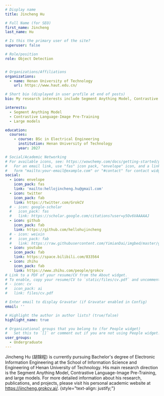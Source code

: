 ```yaml
---
# Display name
title: Jincheng Hu

# Full Name (for SEO)
first_name: Jincheng
last_name: Hu

# Is this the primary user of the site?
superuser: false

# Role/position
role: Object Detection


# Organizations/Affiliations
organizations:
  - name: Henan University of Technology
    url: https://www.haut.edu.cn/

# Short bio (displayed in user profile at end of posts)
bio: My research interests include Segment Anything Model, Contrastive Language-Image Pre-Training, and large models.

interests:
  - Segment Anything Model
  - Contrastive Language-Image Pre-Training
  - Large models

education:
  courses:
    - course: BSc in Electrical Engineering
      institution: Henan University of Technology
      year: 2027

# Social/Academic Networking
# For available icons, see: https://wowchemy.com/docs/getting-started/page-builder/#icons
#   For an email link, use "fas" icon pack, "envelope" icon, and a link in the
#   form "mailto:your-email@example.com" or "#contact" for contact widget.
social:
  - icon: envelope
    icon_pack: fas
    link: 'mailto:hellojincheng.hu@gmail.com'
  - icon: twitter
    icon_pack: fab
    link: https://twitter.com/GrokCV
  # - icon: google-scholar
  #   icon_pack: fas
  #   link: https://scholar.google.com/citations?user=y5Ov6VAAAAAJ
  - icon: github
    icon_pack: fab
    link: https://github.com/hellohujincheng
  # - icon: weixin
  #   icon_pack: fab
  #   link: https://raw.githubusercontent.com/YimianDai/imgbed/master/github/wechat.JPG
  - icon: youtube
    icon_pack: fab
    link: https://space.bilibili.com/833564
  - icon: zhihu
    icon_pack: fab
    link: https://www.zhihu.com/people/grokcv
# Link to a PDF of your resume/CV from the About widget.
# To enable, copy your resume/CV to `static/files/cv.pdf` and uncomment the lines below.
# - icon: cv
#   icon_pack: ai
#   link: files/cv.pdf

# Enter email to display Gravatar (if Gravatar enabled in Config)
email: ''

# Highlight the author in author lists? (true/false)
highlight_name: true

# Organizational groups that you belong to (for People widget)
#   Set this to `[]` or comment out if you are not using People widget.
user_groups:
  - Undergraduate
---
```


Jincheng Hu (胡锦程) is currently pursuing Bachelor's degree of Electronic Information Engineering at the School of Information Science and Engineering of Henan University of Technology. His main research direction is the Segment Anything Model, Contrastive Language-Image Pre-Training, and large models. For more detailed information about his research, publications, and projects, please visit his personal academic website at <https://jincheng.grokcv.ai/>.
{style="text-align: justify;"}
